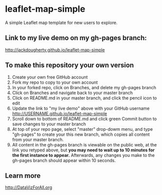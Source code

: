 # leaflet-map-simple
A simple Leaflet map template for new users to explore. 

## Link to my live demo on my gh-pages branch:
http://jackdougherty.github.io/leaflet-map-simple

## To make this repository your own version
1. Create your own free GitHub account
2. Fork my repo to copy to your own account
3. In your forked repo, click on Branches, and delete my gh-pages branch
4. Click on Branches and navigate back to your master branch
5. Click on README.md in your master branch, and click the pencil icon to edit
6. Update the link to "my live demo" above with your GitHub username
    http://USERNAME.github.io/leaflet-map-simple
7. Scroll down to bottom of README.md and click green Commit button to save changes to your master branch
8. At top of your repo page, select "master" drop-dowm menu, and type "gh-pages" to create your this new branch, which copies all content from your master branch.
9. All content in the gh-pages branch is viewable on the public web, at the link you retyped above, but **you may need to wait up to 10 minutes for the first instance to appear.** Afterwards, any changes you make to the gh-pages branch should appear within 10 seconds.

## Learn more
http://DataVizForAll.org
